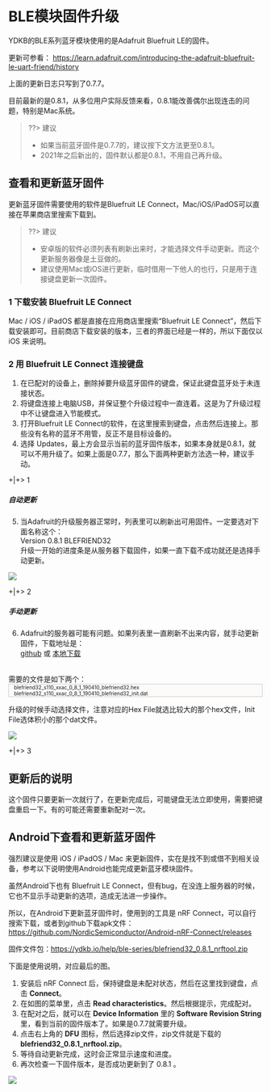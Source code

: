 # BLE模块固件升级
YDKB的BLE系列蓝牙模块使用的是Adafruit Bluefruit LE的固件。

更新可参看： https://learn.adafruit.com/introducing-the-adafruit-bluefruit-le-uart-friend/history

上面的更新日志只写到了0.7.7。

目前最新的是0.8.1，从多位用户实际反馈来看，0.8.1能改善偶尔出现连击的问题，特别是Mac系统。

> ??> 建议
> - 如果当前蓝牙固件是0.7.7的，建议按下文方法更至0.8.1。
> - 2021年之后新出的，固件默认都是0.8.1，不用自己再升级。

## 查看和更新蓝牙固件

更新蓝牙固件需要使用的软件是Bluefruit LE Connect，Mac/iOS/iPadOS可以直接在苹果商店里搜索下载到。

> ??> 建议
> - 安卓版的软件必须列表有刷新出来时，才能选择文件手动更新。而这个更新服务器像是土豆做的。
> - 建议使用Mac或iOS进行更新，临时借用一下他人的也行，只是用于连接键盘更新一次固件。


### 1 下载安装 Bluefruit LE Connect

Mac / iOS / iPadOS 都是直接在应用商店里搜索“Bluefruit LE Connect”，然后下载安装即可。目前商店下载安装的版本，三者的界面已经是一样的，所以下面仅以 iOS 来说明。

### 2 用 Bluefruit LE Connect 连接键盘

  1. 在已配对的设备上，删除掉要升级蓝牙固件的键盘，保证此键盘蓝牙处于未连接状态。
  2. 将键盘连接上电脑USB，并保证整个升级过程中一直连着。这是为了升级过程中不让键盘进入节能模式。
  3. 打开Bluefruit LE Connect的软件，在这里搜索到键盘，点击然后连接上。那些没有名称的蓝牙不用管，反正不是目标设备的。
  4. 选择 Updates，最上方会显示当前的蓝牙固件版本，如果本身就是0.8.1，就可以不用升级了。如果上面是0.7.7，那么下面两种更新方法选一种，建议手动。

+|+> 1

##### 自动更新

  5. 当Adafruit的升级服务器正常时，列表里可以刷新出可用固件。一定要选对下面名称这个：<br><ru>Version 0.8.1 BLEFRIEND32</ru><br>
  升级一开始的进度条是从服务器下载固件，如果一直下载不成功就还是选择手动更新。


![](/assets/ble_firmware_02.jpg)

+|+> 2

##### 手动更新

  6. Adafruit的服务器可能有问题。如果列表里一直刷新不出来内容，就手动更新固件，下载地址是：<br>
[github](https://github.com/adafruit/Adafruit_BluefruitLE_Firmware/tree/master/0.8.1/blefriend32) 或 [本地下载](https://ydkb.io/help/ble-series/blefriend32_0.8.1.zip)
<br>
需要的文件是如下两个：
<div class="code" style="font-size:10px;border:1px solid #ccc;padding-left:10px;background:#fbfaf9">
blefriend32_s110_xxac_0_8_1_190410_blefriend32.hex
blefriend32_s110_xxac_0_8_1_190410_blefriend32_init.dat
</div>

升级的时候手动选择文件，注意对应的Hex File就选比较大的那个hex文件，Init File选体积小的那个dat文件。

![](/assets/ada_51_fw.png)

+|+> 3


## 更新后的说明

这个固件只要更新一次就行了，在更新完成后，可能键盘无法立即使用，需要把键盘重启一下。有的可能还需要重新配对一次。


## Android下查看和更新蓝牙固件

强烈建议是使用 iOS / iPadOS / Mac 来更新固件，实在是找不到或借不到相关设备，参考以下说明使用Android也能完成更新蓝牙模块固件。

虽然Android下也有 Bluefruit LE Connect，但有bug，在没连上服务器的时候，它也不显示手动更新的选项，造成无法进一步操作。

所以，在Android下更新蓝牙固件时，使用到的工具是 nRF Connect，可以自行搜索下载，或者到github下载apk文件：https://github.com/NordicSemiconductor/Android-nRF-Connect/releases

固件文件包：https://ydkb.io/help/ble-series/blefriend32_0.8.1_nrftool.zip

下面是使用说明，对应最后的图。
  1. 安装后 nRF Connect 后，保持键盘是未配对状态，然后在这里找到键盘，点击 **Connect**。
  2. 在如图的菜单里，点击 **Read characteristics**。然后根据提示，完成配对。
  3. 在配对之后，就可以在 **Device Information** 里的 **Software Revision String** 里，看到当前的固件版本了。如果是0.7.7就需要升级。
  4. 点击右上角的 **DFU** 图标，然后选择zip文件，zip文件就是下载的 **blefriend32_0.8.1_nrftool.zip**。
  5. 等待自动更新完成，这时会正常显示速度和进度。
  6. 再次检查一下固件版本，是否成功更新到了 0.8.1 。

![](/assets/ble_firmware_android.jpg)
